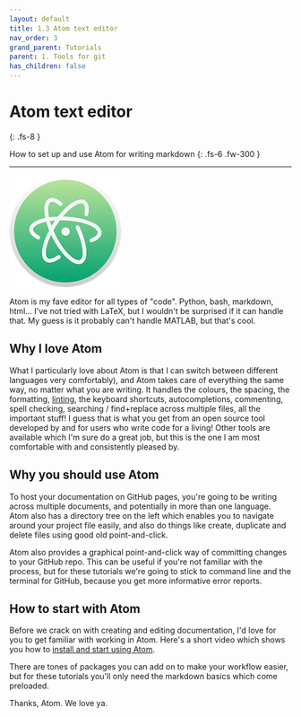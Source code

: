 ```yaml
---
layout: default
title: 1.3 Atom text editor
nav_order: 3
grand_parent: Tutorials
parent: 1. Tools for git
has_children: false
---
```



# Atom text editor
{: .fs-8 }

How to set up and use Atom for writing markdown
{: .fs-6 .fw-300 }

---

![logo-atom](../../img/atom-200.png)

Atom is my fave editor for all types of "code". Python, bash, markdown, html... I've not tried with LaTeX, but I wouldn't be surprised if it can handle that. My guess is it probably can't handle MATLAB, but that's cool.

## Why I love Atom

What I particularly love about Atom is that I can switch between different languages very comfortably), and Atom takes care of everything the same way, no matter what you are writing. It handles the colours, the spacing, the formatting, [linting](https://en.wikipedia.org/wiki/Lint_(software)), the keyboard shortcuts, autocompletions, commenting, spell checking, searching / find+replace across multiple files, all the important stuff! I guess that is what you get from an open source tool developed by and for users who write code for a living! Other tools are available which I'm sure do a great job, but this is the one I am most comfortable with and consistently pleased by.

## Why you should use Atom

To host your documentation on GitHub pages, you're going to be writing across multiple documents, and potentially in more than one language. Atom also has a directory tree on the left which enables you to navigate around your project file easily, and also do things like create, duplicate and delete files using good old point-and-click.

Atom also provides a graphical point-and-click way of committing changes to your GitHub repo. This can be useful if you're not familiar with the process, but for these tutorials we're going to stick to command line and the terminal for GitHub, because you get more informative error reports.

## How to start with Atom

Before we crack on with creating and editing documentation, I'd love for you to get familiar with working in Atom. Here's a short video which shows you how to [install and start using Atom](https://www.youtube.com/watch?v=EyG20hhON6E).

There are tones of packages you can add on to make your workflow easier, but for these tutorials you'll only need the markdown basics which come preloaded.

Thanks, Atom. We love ya.
